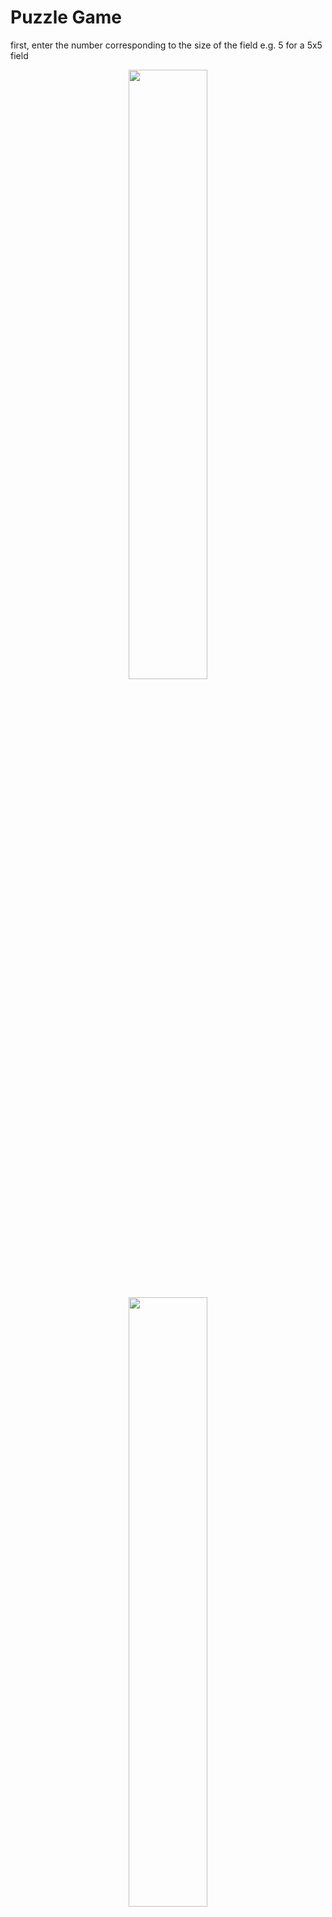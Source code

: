 # Puzzle Game

first, enter the number corresponding to the size of the field
e.g. 5 for a 5x5 field

<p align="center">
  <img width=50% height=50% src="https://github.com/Al-x-R/Python_tkinter/blob/master/puzzle/Resources/start1.png?raw=true">
</p>

<p align="center">
  <img width=50% height=50% src="https://github.com/puzzle/Resources/start2.png?raw=true">
</p>

move using the key
up down right left

<p align="center">
  <img width=50% height=50% src="https://github.com/puzzle/Resources/game.png?raw=true">
</p>

press the space bar for cheating

<p align="center">
  <img width=50% height=50% src="https://github.com/puzzle/Resources/finish.png?raw=true">
</p>